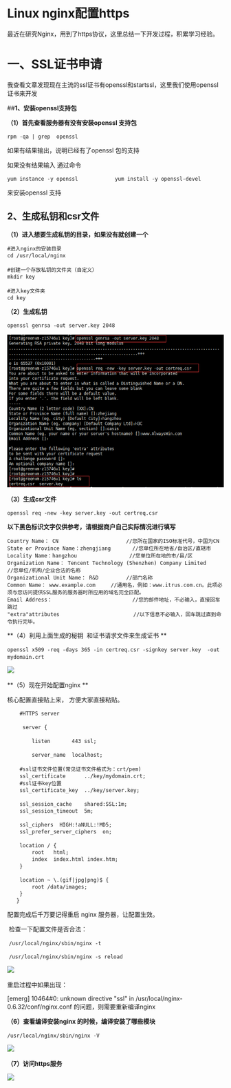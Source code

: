 # Linux nginx配置https

最近在研究Nginx，用到了https协议，这里总结一下开发过程，积累学习经验。

# **一、SSL证书申请**

我查看文章发现现在主流的ssl证书有openssl和startssl，这里我们使用openssl证书来开发

##**1、安装openssl支持包**

**（1）首先查看服务器有没有安装openssl 支持包**

	rpm -qa | grep  openssl

如果有结果输出，说明已经有了openssl 包的支持

如果没有结果输入 通过命令

	yum instance -y openssl            yum install -y openssl-devel 

 来安装openssl 支持

## **2、生成私钥和csr文件**

**（1）进入想要生成私钥的目录，如果没有就创建一个**

```
#进入nginx的安装目录
cd /usr/local/nginx

#创建一个存放私钥的文件夹（自定义）
mkdir key

#进入key文件夹
cd key
```

**（2）生成私钥**

```
openssl genrsa -out server.key 2048
```

![](https://github.com/ZP-AlwaysWin/Nginx/blob/master/nginx-photos/create_keys.png)

**（3）生成csr文件**

```
openssl req -new -key server.key -out certreq.csr
```

**以下黑色标识文字仅供参考，请根据商户自己实际情况进行填写**

```
Country Name： CN                      //您所在国家的ISO标准代号，中国为CN
State or Province Name：zhengjiang       //您单位所在地省/自治区/直辖市
Locality Name：hangzhou                 //您单位所在地的市/县/区
Organization Name： Tencent Technology (Shenzhen) Company Limited                 //您单位/机构/企业合法的名称 
Organizational Unit Name： R&D         //部门名称 
Common Name： www.example.com     //通用名，例如：www.itrus.com.cn。此项必须与您访问提供SSL服务的服务器时所应用的域名完全匹配。
Email Address：                          //您的邮件地址，不必输入，直接回车跳过
"extra"attributes                        //以下信息不必输入，回车跳过直到命令执行完毕。
```
**（4）利用上面生成的秘钥  和证书请求文件来生成证书 **

`openssl x509 -req -days 365 -in certreq.csr -signkey server.key  -out  mydomain.crt`

![](C:\Users\z15746\Desktop\Nginx\Nginx-https\producte.png)

**（5）现在开始配置nginx ** 

核心配置直接贴上来， 方便大家直接粘贴。

        #HTTPS server
    
         server {
    
            listen       443 ssl;
    
            server_name  localhost;
    
        #ssl证书文件位置(常见证书文件格式为：crt/pem)
        ssl_certificate      ../key/mydomain.crt;
        #ssl证书key位置
        ssl_certificate_key  ../key/server.key;
    
        ssl_session_cache    shared:SSL:1m;
        ssl_session_timeout  5m;
    
        ssl_ciphers  HIGH:!aNULL:!MD5;
        ssl_prefer_server_ciphers  on;
    
        location / {
            root   html;
            index  index.html index.htm;
        }
    
        location ~ \.(gif|jpg|png)$ {
            root /data/images;
        }
       }
   配置完成后千万要记得重启 nginx 服务器，让配置生效。

​    检查一下配置文件是否合法：

​    `/usr/local/nginx/sbin/nginx -t`

​    `/usr/local/nginx/sbin/nginx -s reload`

![](C:\Users\z15746\Desktop\Nginx\Nginx-https\nginx-config.png)

重启过程中如果出现：

[emerg] 10464#0: unknown directive "ssl" in /usr/local/nginx-0.6.32/conf/nginx.conf 的问题，则需要重新编译nginx 

**（6）查看编译安装nginx 的时候，编译安装了哪些模块** 

`/usr/local/nginx/sbin/nginx -V`

![](C:\Users\z15746\Desktop\Nginx\Nginx-https\ssl.png)

**（7）访问https服务**

![](C:\Users\z15746\Desktop\Nginx\Nginx-https\view.png)
